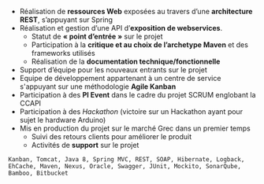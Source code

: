 - Réalisation de **ressources Web** exposées au travers d’une **architecture REST**, s’appuyant sur Spring
- Réalisation et gestion d’une API d’**exposition de webservices**.
  - Statut de **« point d’entrée »** sur le projet 
  - Participation à la **critique et au choix de l’archetype Maven** et des frameworks utilisés 
  - Réalisation de la **documentation technique/fonctionnelle**
- Support d’équipe pour les nouveaux entrants sur le projet
- Equipe de développement appartenant à un centre de service s'appuyant sur une méthodologie **Agile Kanban**
- Participation à des **PI Event** dans le cadre du projet SCRUM englobant la CCAPI
- Participation à des *Hackathon* (victoire sur un Hackathon ayant pour sujet le hardware Arduino)
- Mis en production du projet sur le marché Grec dans un premier temps 
  - Suivi des retours clients pour améliorer le produit
  - Activités de **support** sur le projet

```text
Kanban, Tomcat, Java 8, Spring MVC, REST, SOAP, Hibernate, Logback, EhCache, Maven, Nexus, Oracle, Swagger, JUnit, Mockito, SonarQube, Bamboo, Bitbucket
```
